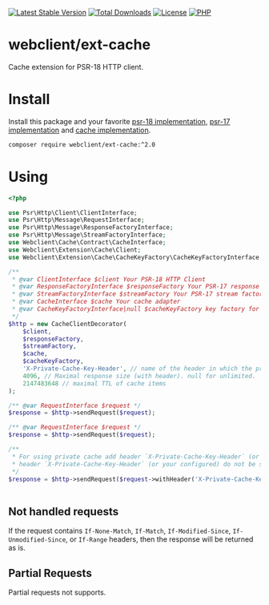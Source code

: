 [![Latest Stable Version](https://img.shields.io/packagist/v/webclient/ext-cache.svg?style=flat-square)](https://packagist.org/packages/webclient/ext-cache)
[![Total Downloads](https://img.shields.io/packagist/dt/webclient/ext-cache.svg?style=flat-square)](https://packagist.org/packages/webclient/ext-cache/stats)
[![License](https://img.shields.io/packagist/l/webclient/ext-cache.svg?style=flat-square)](https://github.com/phpwebclient/ext-cache/blob/master/LICENSE)
[![PHP](https://img.shields.io/packagist/php-v/webclient/ext-cache.svg?style=flat-square)](https://php.net)

# webclient/ext-cache

Cache extension for PSR-18 HTTP client. 

# Install

Install this package and your favorite [psr-18 implementation](https://packagist.org/providers/psr/http-client-implementation), [psr-17 implementation](https://packagist.org/providers/psr/http-factory-implementation) and [cache implementation](https://packagist.org/providers/webclient/cache-contract-implementation).

```bash
composer require webclient/ext-cache:^2.0
```

# Using

```php
<?php

use Psr\Http\Client\ClientInterface;
use Psr\Http\Message\RequestInterface;
use Psr\Http\Message\ResponseFactoryInterface;
use Psr\Http\Message\StreamFactoryInterface;
use Webclient\Cache\Contract\CacheInterface;
use Webclient\Extension\Cache\Client;
use Webclient\Extension\Cache\CacheKeyFactory\CacheKeyFactoryInterface;

/** 
 * @var ClientInterface $client Your PSR-18 HTTP Client
 * @var ResponseFactoryInterface $responseFactory Your PSR-17 response factory
 * @var StreamFactoryInterface $streamFactory Your PSR-17 stream factory
 * @var CacheInterface $cache Your cache adapter
 * @var CacheKeyFactoryInterface|null $cacheKeyFactory key factory for your cache
 */
$http = new CacheClientDecorator(
    $client, 
    $responseFactory, 
    $streamFactory, 
    $cache,
    $cacheKeyFactory,
    'X-Private-Cache-Key-Header', // name of the header in which the private cache key is contained
    4096, // Maximal response size (with header). null for unlimited.
    2147483648 // maximal TTL of cache items
);

/** @var RequestInterface $request */
$response = $http->sendRequest($request);

/** @var RequestInterface $request */
$response = $http->sendRequest($request);

/** 
 * For using private cache add header `X-Private-Cache-Key-Header` (or your configured) to request.
 * header `X-Private-Cache-Key-Header` (or your configured) do not be sent to original http-client.
 */
$response = $http->sendRequest($request->withHeader('X-Private-Cache-Key-Header', ['private-key-for-current-user']));
 
```

## Not handled requests

If the request contains `If-None-Match`, `If-Match`, `If-Modified-Since`, `If-Unmodified-Since`, or `If-Range` headers,
then the response will be returned as is.

## Partial Requests

Partial requests not supports.